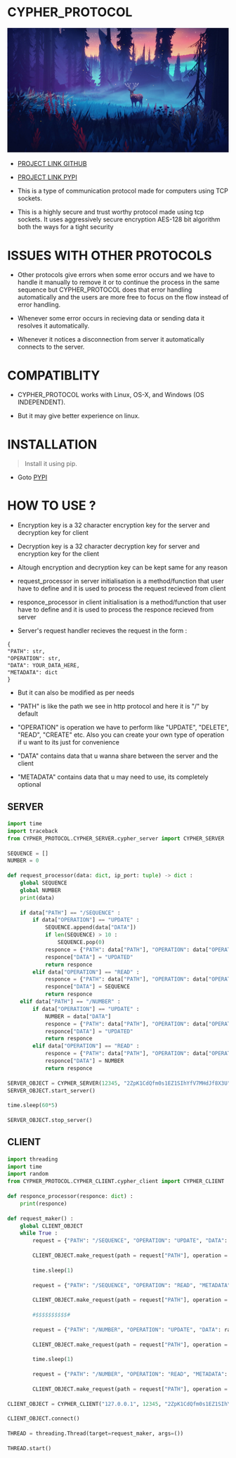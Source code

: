 # CYPHER_PROTOCOL

![](ZZZ/ZZZ.jpg)

* [PROJECT LINK GITHUB](https://github.com/P-Y-R-O-B-O-T/CYPHER_PROTOCOL)
* [PROJECT LINK PYPI](https://pypi.org/project/cypher-protocol-P-Y-R-O-B-O-T/1.0.6/)

* This is a type of communication protocol made for computers using TCP sockets.

* This is a highly secure and trust worthy protocol made using tcp sockets. It uses aggressively secure encryption AES-128 bit algorithm both the ways for a tight security

# ISSUES WITH OTHER PROTOCOLS

* Other protocols give errors when some error occurs and we have to handle it manually to remove it or to continue the process in the same sequence but CYPHER_PROTOCOL does that error handling automatically and the users are more free to focus on the flow instead of error handling.

* Whenever some error occurs in recieving data or sending data it resolves it automatically.

* Whenever it notices a disconnection from server it automatically connects to the server.

# COMPATIBLITY

* CYPHER_PROTOCOL works with Linux, OS-X, and Windows (OS INDEPENDENT).

* But it may give better experience on linux.

# INSTALLATION

> Install it using pip.

* Goto [PYPI](https://pypi.org/project/cypher-protocol-P-Y-R-O-B-O-T/1.0.6/)

# HOW TO USE ?

* Encryption key is a 32 character encryption key for the server and decryption key for client
* Decryption key is a 32 character decryption key for server and encryption key for the client
* Altough encryption and decryption key can be kept same for any reason
* request_processor in server initialisation is a method/function that user have to define and it is used to process the request recieved from client
* responce_processor in client initialisation is a method/function that user have to define and it is used to process the responce recieved from server

* Server's request handler recieves the request in the form :

```
{
"PATH": str,
"OPERATION": str,
"DATA": YOUR_DATA_HERE,
"METADATA": dict
}
```

* But it can also be modified as per needs

* "PATH" is like the path we see in http protocol and here it is "/" by default
* "OPERATION" is operation we have to perform like "UPDATE", "DELETE", "READ", "CREATE" etc. Also you can create your own type of operation if u want to its just for convenience
* "DATA" contains data that u wanna share between the server and the client
* "METADATA" contains data that u may need to use, its completely optional

## SERVER

```python
import time
import traceback
from CYPHER_PROTOCOL.CYPHER_SERVER.cypher_server import CYPHER_SERVER

SEQUENCE = []
NUMBER = 0

def request_processor(data: dict, ip_port: tuple) -> dict :
    global SEQUENCE
    global NUMBER
    print(data)

    if data["PATH"] == "/SEQUENCE" :
        if data["OPERATION"] == "UPDATE" :
            SEQUENCE.append(data["DATA"])
            if len(SEQUENCE) > 10 :
                SEQUENCE.pop(0)
            responce = {"PATH": data["PATH"], "OPERATION": data["OPERATION"], "METADATA": data["METADATA"]}
            responce["DATA"] = "UPDATED"
            return responce
        elif data["OPERATION"] == "READ" :
            responce = {"PATH": data["PATH"], "OPERATION": data["OPERATION"], "METADATA": data["METADATA"]}
            responce["DATA"] = SEQUENCE
            return responce
    elif data["PATH"] == "/NUMBER" :
        if data["OPERATION"] == "UPDATE" :
            NUMBER = data["DATA"]
            responce = {"PATH": data["PATH"], "OPERATION": data["OPERATION"], "METADATA": data["METADATA"]}
            responce["DATA"] = "UPDATED"
            return responce
        elif data["OPERATION"] == "READ" :
            responce = {"PATH": data["PATH"], "OPERATION": data["OPERATION"], "METADATA": data["METADATA"]}
            responce["DATA"] = NUMBER
            return responce

SERVER_OBJECT = CYPHER_SERVER(12345, "2ZpK1CdQfm0s1EZ1SIhYfV7MHdJf8X3U", "2ZpK1CdQfm0s1EZ1SIhYfV7MHdJf8X3U", request_processor)
SERVER_OBJECT.start_server()

time.sleep(60*5)

SERVER_OBJECT.stop_server()
```

## CLIENT

```python
import threading
import time
import random
from CYPHER_PROTOCOL.CYPHER_CLIENT.cypher_client import CYPHER_CLIENT

def responce_processor(responce: dict) :
    print(responce)

def request_maker() :
    global CLIENT_OBJECT
    while True :
        request = {"PATH": "/SEQUENCE", "OPERATION": "UPDATE", "DATA": random.randint(0,1000), "METADATA": {}}

        CLIENT_OBJECT.make_request(path = request["PATH"], operation = request["OPERATION"], data = request["DATA"], metadata = request["METADATA"])

        time.sleep(1)

        request = {"PATH": "/SEQUENCE", "OPERATION": "READ", "METADATA": {}}

        CLIENT_OBJECT.make_request(path = request["PATH"], operation = request["OPERATION"], metadata = request["METADATA"])

        #$$$$$$$$$$#

        request = {"PATH": "/NUMBER", "OPERATION": "UPDATE", "DATA": random.randint(0,1000), "METADATA": {}}

        CLIENT_OBJECT.make_request(path = request["PATH"], operation = request["OPERATION"], data = request["DATA"], metadata = request["METADATA"])

        time.sleep(1)

        request = {"PATH": "/NUMBER", "OPERATION": "READ", "METADATA": {}}

        CLIENT_OBJECT.make_request(path = request["PATH"], operation = request["OPERATION"], metadata = request["METADATA"])

CLIENT_OBJECT = CYPHER_CLIENT("127.0.0.1", 12345, "2ZpK1CdQfm0s1EZ1SIhYfV7MHdJf8X3U", "2ZpK1CdQfm0s1EZ1SIhYfV7MHdJf8X3U", responce_processor)

CLIENT_OBJECT.connect()

THREAD = threading.Thread(target=request_maker, args=())

THREAD.start()
```
